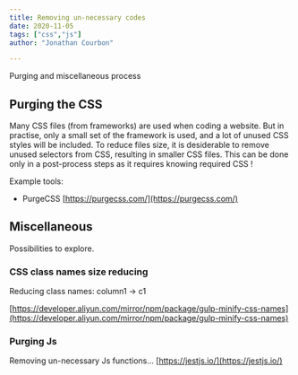 ```yaml
---
title: Removing un-necessary codes
date: 2020-11-05
tags: ["css","js"]
author: "Jonathan Courbon"

---
```


Purging and miscellaneous process
<!--more-->

## Purging the CSS
Many CSS files (from frameworks) are used when coding a website. But in practise, only a small set of the framework is used, and a lot of unused CSS styles will be included. To reduce files size, it is desiderable to remove unused selectors from CSS, resulting in smaller CSS files. This can be done only in a post-process steps as it requires knowing required CSS !
<!--more-->


Example tools:
- PurgeCSS [https://purgecss.com/](https://purgecss.com/)

## Miscellaneous
Possibilities to explore.

### CSS class names size reducing
Reducing class names: column1 -> c1

[https://developer.aliyun.com/mirror/npm/package/gulp-minify-css-names](https://developer.aliyun.com/mirror/npm/package/gulp-minify-css-names)

### Purging Js
Removing un-necessary Js functions... [https://jestjs.io/](https://jestjs.io/)
